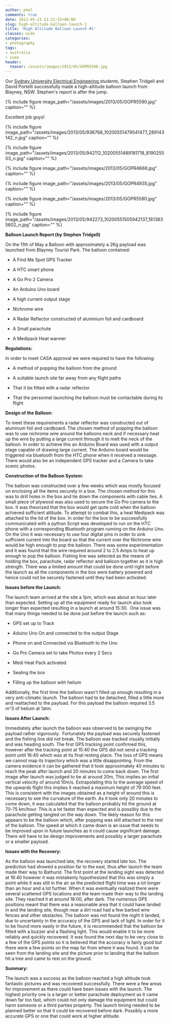 ```yaml
---
author: phwl
comments: true
date: 2013-05-23 13:21:52+00:00
slug: high-altitude-balloon-launch-1
title: 'High Altitude Balloon Launch #1'
classes: wide
categories:
- photography
tags:
- australia
- suee
header:
  teaser: /assets/images/2013/05/GOPR5590.jpg
---
```


Our [Sydney University Electrical Engineering ](http://www.ee.usyd.edu.au)students, Stephen Tridgell and David Portelli successfully made a high-altitude balloon launch from Blayney, NSW. Stephen's report is after the jump.

{% include figure image_path="/assets/images/2013/05/GOPR5590.jpg" caption="" %}

<!-- more -->

Excellent job guys!

{% include figure image_path="/assets/images/2013/05/936768_10200551479541477_289143142_n.jpg" caption="" %}

<!-- more -->

{% include figure image_path="/assets/images/2013/05/942112_10200551489181718_819025503_n.jpg" caption="" %}

{% include figure image_path="/assets/images/2013/05/GOPR4668.jpg" caption="" %}

{% include figure image_path="/assets/images/2013/05/GOPR4935.jpg" caption="" %}

{% include figure image_path="/assets/images/2013/05/GOPR5590.jpg" caption="" %}

{% include figure image_path="/assets/images/2013/05/942273_10200551505942137_1613835602_n.jpg" caption="" %}



**Balloon Launch Report (by Stephen Tridgell)**

On the 11th of May a Balloon with approximately a 2Kg payload was launched from Blayney Tourist Park. The balloon contained:




  * A Find Me Spot GPS Tracker


  * A HTC smart phone


  * A Go Pro 2 Camera


  * An Arduino Uno board


  * A high current output stage


  * Nichrome wire


  * A Radar Reflector constructed of aluminium foil and cardboard


  * A Small parachute


  * A Medipack Heat warmer


**Regulations:**

In order to meet CASA approval we were required to have the following:




  * A method of popping the balloon from the ground


  * A suitable launch site far away from any flight paths


  * That it be fitted with a radar reflector


  * That the personnel launching the balloon must be contactable during its flight


**Design of the Balloon:**

To meet these requirements a radar reflector was constructed out of aluminum foil and cardboard. The chosen method of popping the balloon was to use nichrome wire around the balloons neck and if necessary heat up the wire by putting a large current through it to melt the neck of the balloon. In order to achieve this an Arduino Board was used with a output stage capable of drawing large current. The Arduino board would be triggered via bluetooth from the HTC phone when it received a message. There would also be an independent GPS tracker and a Camera to take scenic photos.

**Construction of the Balloon System:**

The balloon was constructed over a few weeks which was mostly focused on enclosing all the items securely in a box. The chosen method for this was to drill holes in the box and tie down the components with cable ties. A small piece of plywood was also used to secure the Go Pro camera to the box. It was theorized that the box would get quite cold when the balloon achieved sufficient altitude. To attempt to combat this, a heat Medipack was attached to the lid of the box. In order for the box to be successfully communicated with a python Script was developed to run on the HTC phone with a corresponding Bluetooth program running on the Arduino Uno. On the Uno it was necessary to use four digital pins in order to sink sufficient current into the board so that the current over the Nichrome wire would be high enough to pop the balloon. There was some experimentation and it was found that the wire required around 2 to 2.5 Amps to heat up enough to pop the balloon. Fishing line was selected as the means of holding the box, parachute, radar reflector and balloon together as it is high strength. There was a limited amount that could be done until right before the launch as all the components in the box were battery powered and hence could not be securely fastened until they had been activated.

**Issues before the Launch:**

The launch team arrived at the site a 1pm, which was about an hour later than expected. Setting up all the equipment ready for launch also took longer than expected resulting in a launch at around 15:30.  One issue was that many things needed to be done just before the launch such as:




  * GPS set up to Track


  * Aduino Uno On and connected to the output Stage


  * Phone on and Connected via Bluetooth to the Uno


  * Go Pro Camera set to take Photos every 2 Secs


  * Medi Heat Pack activated


  * Sealing the box


  * Filling up the balloon with helium


Additionally, the first time the balloon wasn't filled up enough resulting in a very anti-climatic launch. The balloon had to be detached, filled a little more and reattached to the payload. For this payload the balloon required 3.5 m^3 of helium at 1atm.

**Issues After Launch:**

Immediately after launch the balloon was observed to be swinging the payload rather vigorously.  Fortunately the payload was securely fastened and the fishing line did not break. The balloon was tracked visually initially and was heading south. The first GPS tracking point confirmed this, however after the tracking point at 15:40 the GPS did not send a tracking point until 16:40 which was at its final resting place. The loss of GPS means we cannot map its trajectory which was a little disappointing. From the camera evidence it can be gathered that it took approximately 40 minutes to reach the peak after launch and 20 minutes to come back down. The first image after launch was judged to be at around 20m, This implies an initial vertical velocity of around 10m/s. Extrapolating this to the average speed of the upwards flight this implies it reached a maximum height of 79 000 feet. This is consistent with the images obtained as a height of around this is necessary to see the curvature of the earth. As it took only 20 minutes to come down, it was calculated that the balloon probably hit the ground at 70-75 km/hour. This is a lot faster than expected and is possibly due to the parachute getting tangled on the way down. The likely reason for this appears to be the balloon which, after popping was still attached to the rest of the balloon. The speed at which it came down is an issue that needs to be improved upon in future launches as it could cause significant damage. There will have to be design improvements and possibly a larger parachute or a smaller payload.

**Issues with the Recovery:**

As the balloon was launched late, the recovery started late too. The prediction had showed a position far to the east, thus after launch the team made their way to Bathurst. The first point at the landing sight was detected at 16:40 however it was mistakenly hypothesized that this was simply a point while it was still in the air as the predicted flight time was a lot longer than an hour and a lot further. When it was eventually realized there were several scattered GPS locations and the team made their way to the landing site. They reached it at around 18:00, after dark. The numerous GPS positions meant that there was a reasonable area that it could have landed in and the landing site, though near a dirt road had a few barbed wire fences and other obstacles. The balloon was not found the night it landed, due to uncertainty in the accuracy of the GPS and lack of light. In order for it to be found more easily in the future, it is recommended that the balloon be fitted with a buzzer and a flashing light. This would enable it to be more reliably and quickly recovered. It was found the next day to be very close to a few of the GPS points so it is believed that the accuracy is fairly good but there were a few points on the map far from where it was found. It can be seen from the landing site and the picture prior to landing that the balloon hit a tree and came to rest on the ground.

**Summary:**

The launch was a success as the balloon reached a high altitude took fantastic pictures and was recovered successfully. There were a few areas for improvement as there could have been issues with the launch. The highest priority one is a larger or better parachute deployment as it came down far too fast, which could not only damage the equipment but could harm someone or a third parties property. The launch timing needed to be planned better so that it could be recovered before dark. Possibly a more accurate GPS or one that could work at higher altitude.



